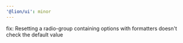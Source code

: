 ```yaml
---
'@lion/ui': minor
---
```


fix: Resetting a radio-group containing options with formatters doesn't check the default value
